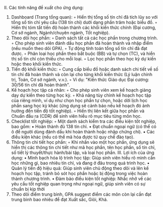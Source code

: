 II. Các tính năng đề xuất cho ứng dụng:
1. Dashboard (Trang tổng quan):
   ◦ Hiển thị tổng số tín chỉ đã tích lũy so với tổng số tín chỉ yêu cầu (138 tín chỉ) dưới dạng phần trăm hoặc biểu đồ.
   ◦ Hiển thị tóm tắt tiến độ hoàn thành các khối kiến thức chính (Đại cương, Cơ sở ngành, Ngành/chuyên ngành, Tốt nghiệp).
2. Theo dõi học phần:
   ◦ Danh sách tất cả các học phần trong chương trình.
   ◦ Cho phép sinh viên đánh dấu học phần đã hoàn thành và nhập điểm (nếu muốn theo dõi GPA).
   ◦ Tự động tính toán tổng số tín chỉ đã đạt được.
   ◦ Phân loại học phần theo bắt buộc (BB) và tự chọn (TC), và hiển thị số tín chỉ còn thiếu cho mỗi loại.
   ◦ Lọc học phần theo học kỳ dự kiến hoặc theo khối kiến thức.
3. Tiến độ khối kiến thức:
   ◦ Cung cấp biểu đồ hoặc danh sách chi tiết về số tín chỉ đã hoàn thành và còn lại cho từng khối kiến thức (Lý luận chính trị, Toán, Cơ sở ngành, v.v.).
   ◦ Ví dụ: "Kiến thức Giáo dục Đại cương: 30/56 tín chỉ đã hoàn thành".
4. Kế hoạch học tập cá nhân:
   ◦ Cho phép sinh viên xem kế hoạch giảng dạy dự kiến theo từng học kỳ.
   ◦ Khả năng tùy chỉnh kế hoạch học tập của riêng mình, ví dụ như chọn học phần tự chọn, hoặc dời lịch học phần sang học kỳ khác (ứng dụng sẽ cảnh báo nếu kế hoạch đó ảnh hưởng đến tiến độ tốt nghiệp).
   ◦ Hiển thị liên kết giữa học phần và Chuẩn đầu ra (CDR) để sinh viên hiểu rõ mục tiêu từng môn học.
5. Checklist tốt nghiệp:
   ◦ Một danh sách kiểm tra các điều kiện tốt nghiệp, bao gồm:
   ▪ Hoàn thành đủ 138 tín chỉ.
   ▪ Đạt chuẩn ngoại ngữ (có thể có ô để người dùng đánh dấu khi hoàn thành hoặc nhập chứng chỉ).
   ▪ Các điều kiện khác (nếu có thể mã hóa được từ quy chế đào tạo).
6. Thông tin chi tiết học phần:
   ◦ Khi nhấn vào một học phần, ứng dụng sẽ hiển thị các thông tin chi tiết như mã học phần, tên học phần, số tín chỉ, số tiết lý thuyết/thực hành/bài tập, và loại học phần.
   III. Lợi ích của ứng dụng:
   • Minh bạch hóa lộ trình học tập: Giúp sinh viên hiểu rõ mình cần học những gì, bao nhiêu tín chỉ, và đang ở đâu trong quá trình học.
   • Quản lý tiến độ hiệu quả: Giúp sinh viên chủ động theo dõi và lên kế hoạch học tập, tránh bỏ sót học phần hoặc bị động trong việc hoàn thành chương trình.
   • Đảm bảo điều kiện tốt nghiệp: Nhắc nhở về các yêu cầu tốt nghiệp quan trọng như ngoại ngữ, giúp sinh viên có sự chuẩn bị kịp thời
7. Theo dõi điểm trung bình, GPA suggest điểm các môn còn lại cần đạt trung bình bao nhiêu để đạt Xuất sắc, Giỏi, Khá.